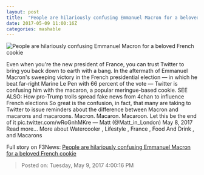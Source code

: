 ```yaml
---
layout: post
title:  "People are hilariously confusing Emmanuel Macron for a beloved French cookie"
date: 2017-05-09 11:00:16Z
categories: mashable
---
```


![People are hilariously confusing Emmanuel Macron for a beloved French cookie](http://i.amz.mshcdn.com/17qTPegwOf_VO5aL786RThkhBds=/1200x630/2017%2F05%2F09%2F82%2Fa93dd45b51a94f4eab1f4019b8fcd71e.a6a8b.jpg)

Even when you're the new president of France, you can trust Twitter to bring you back down to earth with a bang. In the aftermath of Emmanuel Macron's sweeping victory in the French presidential election — in which he beat far-right Marine Le Pen with 66 percent of the vote — Twitter is confusing him with the macaron, a popular meringue-based cookie. SEE ALSO: How pro-Trump trolls spread fake news from 4chan to influence French elections So great is the confusion, in fact, that many are taking to Twitter to issue reminders about the difference between Macron and macarons and macaroons. Macron. Macaron. Macaroon. Let this be the end of it pic.twitter.com/wRoGnhMKre — Matt (@Matt_in_London) May 8, 2017 Read more... More about Watercooler , Lifestyle , France , Food And Drink , and Macarons


Full story on F3News: [People are hilariously confusing Emmanuel Macron for a beloved French cookie](http://www.f3nws.com/n/gMkYMD)

> Posted on: Tuesday, May 9, 2017 4:00:16 PM
